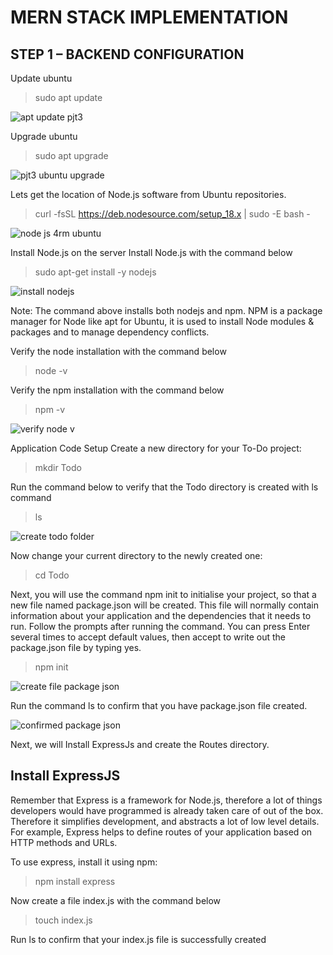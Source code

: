 # MERN STACK IMPLEMENTATION

## STEP 1 – BACKEND CONFIGURATION

Update ubuntu

> sudo apt update

![apt update pjt3](https://github.com/SamuelOvuema/Dareyio-pbl/assets/132525203/e725ce75-ab2c-4129-81b6-17c1c6799c77)

Upgrade ubuntu

> sudo apt upgrade

![pjt3 ubuntu upgrade](https://github.com/SamuelOvuema/Dareyio-pbl/assets/132525203/176f34f8-c44a-4bde-a40d-26104ce10c0e)

Lets get the location of Node.js software from Ubuntu repositories.

> curl -fsSL https://deb.nodesource.com/setup_18.x | sudo -E bash -

![node js 4rm ubuntu](https://github.com/SamuelOvuema/Dareyio-pbl/assets/132525203/79e92344-cc35-4ed3-9a42-fabb648dfdb1)

Install Node.js on the server
Install Node.js with the command below

> sudo apt-get install -y nodejs

![install nodejs](https://github.com/SamuelOvuema/Dareyio-pbl/assets/132525203/cce10203-b7ad-4d2e-b8cf-17cb22af5144)

Note: The command above installs both nodejs and npm. NPM is a package manager for Node like apt for Ubuntu, it is used to install Node modules & packages and to manage dependency conflicts.

Verify the node installation with the command below

> node -v

Verify the npm installation with the command below

> npm -v 

![verify node v](https://github.com/SamuelOvuema/Dareyio-pbl/assets/132525203/b5f95ca1-ed13-4c69-9722-fac202d450a6)

Application Code Setup
Create a new directory for your To-Do project:

> mkdir Todo

Run the command below to verify that the Todo directory is created with ls command

> ls

![create todo folder](https://github.com/SamuelOvuema/Dareyio-pbl/assets/132525203/3a6cd372-1114-4e57-aa67-395a0283287c)

Now change your current directory to the newly created one:

> cd Todo

Next, you will use the command npm init to initialise your project, so that a new file named package.json will be created. This file will normally contain information about your application and the dependencies that it needs to run. Follow the prompts after running the command. You can press Enter several times to accept default values, then accept to write out the package.json file by typing yes.

> npm init

![create file package json](https://github.com/SamuelOvuema/Dareyio-pbl/assets/132525203/2c9cf6be-bea9-4890-8738-2dcd13d395fb)

Run the command ls to confirm that you have package.json file created.

![confirmed package json](https://github.com/SamuelOvuema/Dareyio-pbl/assets/132525203/19b63756-9798-4506-b243-980363ace0b6)

Next, we will Install ExpressJs and create the Routes directory.


## Install ExpressJS
Remember that Express is a framework for Node.js, therefore a lot of things developers would have programmed is already taken care of out of the box. Therefore it simplifies development, and abstracts a lot of low level details. For example, Express helps to define routes of your application based on HTTP methods and URLs.

To use express, install it using npm:

> npm install express

Now create a file index.js with the command below

> touch index.js

Run ls to confirm that your index.js file is successfully created











